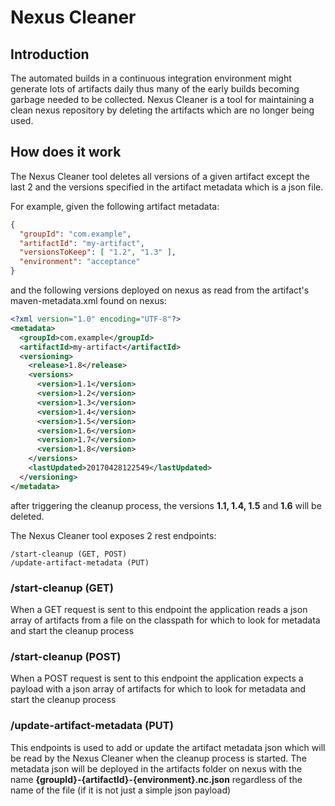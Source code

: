 # Nexus Cleaner

## Introduction
The automated builds in a continuous integration environment might generate lots of artifacts daily
thus many of the early builds becoming garbage needed to be collected.
Nexus Cleaner is a tool for maintaining a clean nexus repository by deleting the artifacts which are no longer being used.

## How does it work

The Nexus Cleaner tool deletes all versions of a given artifact except the last 2 and the versions specified in the artifact metadata which is a json file.

For example, given the following artifact metadata:

```json
{
  "groupId": "com.example",
  "artifactId": "my-artifact",
  "versionsToKeep": [ "1.2", "1.3" ],
  "environment": "acceptance"
}
```

and the following versions deployed on nexus as read from the artifact's maven-metadata.xml found on nexus:

```xml
<?xml version="1.0" encoding="UTF-8"?>
<metadata>
  <groupId>com.example</groupId>
  <artifactId>my-artifact</artifactId>
  <versioning>
    <release>1.8</release>
    <versions>
      <version>1.1</version>
      <version>1.2</version>
      <version>1.3</version>
      <version>1.4</version>
      <version>1.5</version>
      <version>1.6</version>
      <version>1.7</version>
      <version>1.8</version>
    </versions>
    <lastUpdated>20170428122549</lastUpdated>
  </versioning>
</metadata>
```

after triggering the cleanup process, the versions **1.1, 1.4, 1.5** and **1.6** will be deleted.

The Nexus Cleaner tool exposes 2 rest endpoints:

```
/start-cleanup (GET, POST)
/update-artifact-metadata (PUT)
```

### /start-cleanup (GET)

When a GET request is sent to this endpoint the application reads a json array of artifacts from a file on the classpath for which to look for metadata
and start the cleanup process

### /start-cleanup (POST)

When a POST request is sent to this endpoint the application expects a payload with a json array of artifacts for which to look for metadata
and start the cleanup process

### /update-artifact-metadata (PUT)

This endpoints is used to add or update the artifact metadata json which will be read by the Nexus Cleaner when the cleanup process is started.
The metadata json will be deployed in the artifacts folder on nexus with the name **{groupId}-{artifactId}-{environment}.nc.json** regardless of the name of the file (if it is not just a simple json payload)